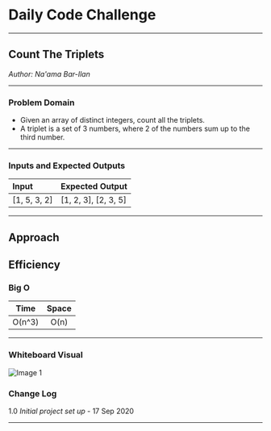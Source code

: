 # Daily Code Challenge

---

## Count The Triplets
*Author: Na'ama Bar-Ilan*

---

### Problem Domain

* Given an array of distinct integers, count all the triplets. 
* A triplet is a set of 3 numbers, where 2 of the numbers sum up to the third number.

---

### Inputs and Expected Outputs

| Input | Expected Output |
| :----------- | :----------- |
|  [1, 5, 3, 2] | [1, 2, 3], [2, 3, 5] |

---

## Approach


## Efficiency


### Big O


| Time | Space |
| :-----------: | :-----------: |
| O(n^3) | O(n) |

---


### Whiteboard Visual

![Image 1](https://github.com/NaamaBarIlan/data-structures-and-algorithms/blob/master/Assets/CountTriplets.png)



### Change Log

1.0 *Initial project set up* - 17 Sep 2020  

---
